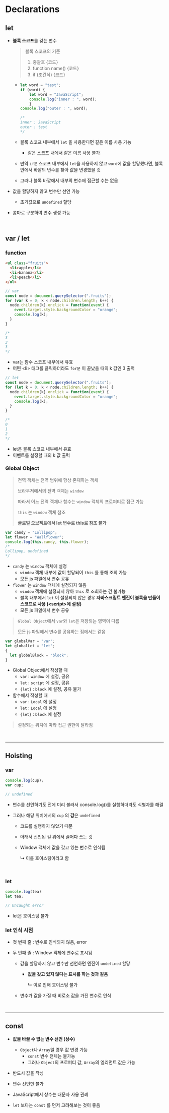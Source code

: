 # Declarations

## let

* **블록 스코프**를 갖는 변수

  > 블록 스코프의 기준
  >
  > 1. 중괄호 {코드}
  > 2. function name() {코드}
  > 3. if (조건식) {코드}

  * ```javascript
    let word = "test";
    if (word) {
        let word = "JavaScript";
      	console.log("inner : ", word);
        }
    console.log("outer : ", word);
    
    /*
    inner : JavaScript
    outer : test
    */
    ```

  * 블록 스코프 내부에서 `let` 을 사용한다면 같은 이름 사용 가능

    * 같은 스코프 내에서 같은 이름 사용 불가

  * 만약 `if문` 스코프 내부에서 `let`을 사용하지 않고 `word`에 값을 할당했다면, 블록 안에서 바깥의 변수를 찾아 값을 변경했을 것

  * 그러나 블록 바깥에서 내부의 변수에 접근할 수는 없음

* 값을 할당하지 않고 변수만 선언 가능

  * 초기값으로 `undefined` 할당

* 콤마로 구분하여 변수 생성 가능

<br>

## var / let

### function

```html
<ul class="fruits">
  <li>apple</li>
  <li>banana</li>
  <li>peach</li>
</ul>
```

```javascript
// var
const node = document.querySelector(".fruits");
for (var k = 0; k < node.children.length; k++) {
  node.children[k].onclick = function(event) {
    event.target.style.backgroundColor = "orange";
    console.log(k);
  }
}

/*
3
3
3
*/
```

* var는 함수 스코프 내부에서 유효
* 어떤 \<li> 태그를 클릭하더라도 `for문` 이 끝났을 때의 k 값인 3 출력

```javascript
// let
const node = document.querySelector(".fruits");
for (let k = 0; k < node.children.length; k++) {
  node.children[k].onclick = function(event) {
    event.target.style.backgroundColor = "orange";
    console.log(k);
  }
}

/*
0
1
2
*/
```

* let은 블록 스코프 내부에서 유효
* 이벤트를 설정할 때의 k 값 출력

### Global Object

> 전역 객체는 전역 범위에 항상 존재하는 객체
>
> 브라우저에서의 전역 객체는 `window`
>
> 따라서 어느 전역 객체나 함수는 `window` 객체의 프로퍼티로 접근 가능
>
> `this` 는 `window` 객체 참조
>
> **글로벌 오브젝트에서 let 변수로 this로 참조 불가**

```javascript
var candy = "Lollipop";
let flower = "Wallflower";
console.log(this.candy, this.flower);
/*
Lollipop, undefined
*/
```

* `candy` 는 `window` 객체에 설정
  * `window` 객체 내부에 값이 할당되어 `this` 를 통해 조회 가능
  * 모든 js 파일에서 변수 공유
* `flower` 는 `window` 객체에 설정되지 않음
  * `window` 객체에 설정되지 않아 `this` 로 조회하는 건 불가능
  * 블록 내부에서 `let` 이 설정되지 않은 경우 **자바스크립트 엔진이 블록을 만들어 스코프로 사용 (\<script>에 설정)**
  * 모든 js 파일에서 변수 공유

> `Global Object`에서 `var`와 `let`은 저장되는 영역이 다름
>
> 모든 js 파일에서 변수를 공유하는 점에서는 같음

```javascript
var globalVar = "var";
let globalLet = "let";
{
  let globalBlock = "block";
}
```

* Global Object에서 작성할 때
  * `var` : `window` 에 설정, 공유
  * `let` : `script` 에 설정, 공유
  * `{let}` : `block` 에 설정, 공유 불가
* 함수에서 작성할 때
  * `var` : `Local` 에 설정
  * `let` : `Local` 에 설정
  * `{let}` : `block` 에 설정

> 설정되는 위치에 따라 접근 권한이 달라짐

<br>

<hr>

## Hoisting

### var

```javascript
console.log(cup);
var cup;

// undefined
```

* 변수를 선언하기도 전에 미리 불러서 console.log()를 실행하더라도 식별자를 해결

* 그러나 해당 위치에서의 `cup` 의 **값**은 `undefined`

  * 코드를 실행하지 않았기 때문

  * 아래서 선언된 걸 위에서 끌어다 쓰는 것

  * Window 객체에 값을 갖고 있는 변수로 인식됨

    ↳ 이를 호이스팅이라고 함

<br>

### let

```javascript
console.log(tea)
let tea;

// Uncaught error
```

* let은 호이스팅 불가

### let 인식 시점

* 첫 번째 줄 : 변수로 인식되지 않음, error

* 두 번째 줄 : Window 객체에 변수로 표시됨

  * 값을 할당하지 않고 변수만 선언하면 엔진이 `undefined` 할당

    * **값을 갖고 있지 않다는 표시를 하는 것과 같음**

      ↳ 이로 인해 호이스팅 불가

  * 변수가 값을 가질 때 비로소 값을 가진 변수로 인식

<br>

<hr>

## const

* **값을 바꿀 수 없는 변수 선언 (상수)**
  * `Object`나 `Array`일 경우 값 변경 가능
    * `const` 변수 전체는 불가능
    * 그러나 `Object`의 프로퍼티 값, `Array`의 엘리먼트 값은 가능
* 반드시 값을 작성
* 변수 선언만 불가
* JavaScript에서 상수는 대문자 사용 관례

* `let` 보다는 `const` 를 먼저 고려해보는 것이 좋음 